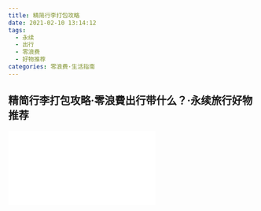 ```yaml
---
title: 精简行李打包攻略
date: 2021-02-10 13:14:12
tags:
  - 永续
  - 出行
  - 零浪费
  - 好物推荐
categories: 零浪费·生活指南
---
```


## 精简行李打包攻略·零浪費出行带什么？·永续旅行好物推荐

<iframe src="//player.bilibili.com/player.html?aid=714040684&bvid=BV1BX4y1N7Vf&cid=295765604&page=1" scrolling="no" border="0" frameborder="no" framespacing="0" allowfullscreen="true"> </iframe>
